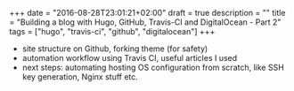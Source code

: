 +++
date = "2016-08-28T23:01:21+02:00"
draft = true
description = ""
title = "Building a blog with Hugo, GitHub, Travis-CI and DigitalOcean - Part 2"
tags = ["hugo", "travis-ci", "github", "digitalocean"]
+++

* site structure on Github, forking theme (for safety)
* automation workflow using Travis CI, useful articles I used
* next steps: automating hosting OS configuration from scratch, like SSH key generation, Nginx stuff etc. 